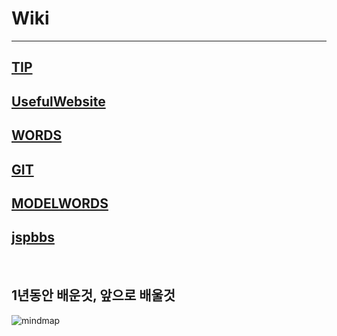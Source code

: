 # Wiki

----------

## [TIP](https://github.com/ButterflySohyun/Wiki/blob/master/TIP.md)

## [UsefulWebsite](https://github.com/ButterflySohyun/Wiki/blob/master/UsefulWebsite.md)

## [WORDS](https://github.com/ButterflySohyun/Wiki/blob/master/WORDS.md)

## [GIT](https://github.com/ButterflySohyun/Wiki/blob/master/GIT.md)

## [MODELWORDS](https://github.com/ButterflySohyun/Wiki/blob/master/MODELWORDS.md)

## [jspbbs](https://github.com/ButterflySohyun/Wiki/blob/master/jspbbs.md)

<br>

## 1년동안 배운것, 앞으로 배울것
![mindmap](https://user-images.githubusercontent.com/52911032/76824445-71929a80-685a-11ea-9712-a1021fd76b36.png)

